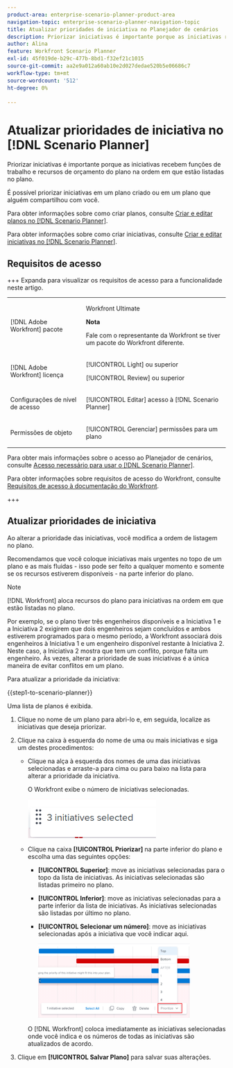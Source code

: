 ```yaml
---
product-area: enterprise-scenario-planner-product-area
navigation-topic: enterprise-scenario-planner-navigation-topic
title: Atualizar prioridades de iniciativa no Planejador de cenários
description: Priorizar iniciativas é importante porque as iniciativas recebem funções de trabalho e recursos de orçamento do plano na ordem em que estão listadas no plano.
author: Alina
feature: Workfront Scenario Planner
exl-id: 45f019de-b29c-477b-8bd1-f32ef21c1015
source-git-commit: aa2e9a012a60ab10e2d027dedae520b5e06686c7
workflow-type: tm+mt
source-wordcount: '512'
ht-degree: 0%

---
```


# Atualizar prioridades de iniciativa no [!DNL Scenario Planner]

Priorizar iniciativas é importante porque as iniciativas recebem funções de trabalho e recursos de orçamento do plano na ordem em que estão listadas no plano.

É possível priorizar iniciativas em um plano criado ou em um plano que alguém compartilhou com você.

Para obter informações sobre como criar planos, consulte [Criar e editar planos no [!DNL Scenario Planner]](../scenario-planner/create-and-edit-plans.md).

Para obter informações sobre como criar iniciativas, consulte [Criar e editar iniciativas no [!DNL Scenario Planner]](../scenario-planner/create-and-edit-initiatives.md).

## Requisitos de acesso

+++ Expanda para visualizar os requisitos de acesso para a funcionalidade neste artigo. 

<table style="table-layout:auto"> 
 <col> 
 <col> 
 <tbody> 
  <tr> 
   <td> <p>[!DNL Adobe Workfront] pacote</p> </td> 
   <td> 
   <p>Workfront Ultimate</p>
<p><b>Nota</b></p>
<p>Fale com o representante da Workfront se tiver um pacote do Workfront diferente.</p>
   </td> 
  </tr> 
  <tr> 
   <td> <p>[!DNL Adobe Workfront] licença</p> </td> 
   <td> <p>[!UICONTROL Light] ou superior</p> 
   <p>[!UICONTROL Review] ou superior</p> </td> 
  </tr> 
    <tr> 
   <td>Configurações de nível de acesso</td> 
   <td> <p>[!UICONTROL Editar] acesso à [!DNL Scenario Planner]</p> </td> 
  </tr> 
  <tr> 
   <td> <p>Permissões de objeto </p> </td> 
   <td> <p>[!UICONTROL Gerenciar] permissões para um plano</p> </td> 
  </tr> 
 </tbody> 
</table>

Para obter mais informações sobre o acesso ao Planejador de cenários, consulte [Acesso necessário para usar o [!DNL Scenario Planner]](../scenario-planner/access-needed-to-use-sp.md).

Para obter informações sobre requisitos de acesso do Workfront, consulte [Requisitos de acesso à documentação do Workfront](/help/quicksilver/administration-and-setup/add-users/access-levels-and-object-permissions/access-level-requirements-in-documentation.md).

+++

<!--<table style="table-layout:auto"> 
 <col> 
 <col> 
 <tbody> 
  <tr> 
   <td> <p>[!DNL Adobe Workfront] plan*</p> </td> 
   <td> <ul></li>
   <li><p>New: Ultimate </p></li>
   <p>The Scenario Planner is not available for the new Workfront Select or Workfront Prime plans. </p>
   <li><p>Current: [!UICONTROL Business] or higher</p></ul>
   </td> 
  </tr> 
  <tr> 
   <td> <p>[!DNL Adobe Workfront] license*</p> </td> 
   <td> <p>New: Light or higher</p> 
   <p>Current: [!UICONTROL Review] or higher</p> </td> 
  </tr> 
  <tr> 
   <td>Product* </td> 
   <td> <ul><li><p>For the new Workfront plans:</p><p> Adobe Workfront</li></p>
   <li><p>For the current Workfront plans: </p>
   <p>Adobe Workfront</p> <p>Adobe Workfront Scenario Planner</p></li></ul>
   
   <p>For more information, see <a href="../scenario-planner/access-needed-to-use-sp.md" class="MCXref xref">Access needed to use the [!DNL Scenario Planner]</a>. </p> </td> 
  </tr> 
  <tr data-mc-conditions=""> 
   <td>Access level </td> 
   <td> <p>[!UICONTROL Edit] access to the [!DNL Scenario Planner]</p> </td> 
  </tr> 
  <tr data-mc-conditions=""> 
   <td> <p>Object permissions </p> </td> 
   <td> <p>[!UICONTROL Manage] permissions to a plan</p> <p>For information on requesting additional access to a plan, see <a href="../scenario-planner/request-access-to-plan.md" class="MCXref xref">Request access to a plan in the [!DNL Scenario Planner]</a>.</p> </td> 
  </tr> 
 </tbody> 
</table>-->

## Atualizar prioridades de iniciativa

Ao alterar a prioridade das iniciativas, você modifica a ordem de listagem no plano.

Recomendamos que você coloque iniciativas mais urgentes no topo de um plano e as mais fluidas - isso pode ser feito a qualquer momento e somente se os recursos estiverem disponíveis - na parte inferior do plano.

>[!NOTE]
>
>[!DNL Workfront] aloca recursos do plano para iniciativas na ordem em que estão listadas no plano.
>
>Por exemplo, se o plano tiver três engenheiros disponíveis e a Iniciativa 1 e a Iniciativa 2 exigirem que dois engenheiros sejam concluídos e ambos estiverem programados para o mesmo período, a Workfront associará dois engenheiros à Iniciativa 1 e um engenheiro disponível restante à Iniciativa 2. Neste caso, a Iniciativa 2 mostra que tem um conflito, porque falta um engenheiro. Às vezes, alterar a prioridade de suas iniciativas é a única maneira de evitar conflitos em um plano.

Para atualizar a prioridade da iniciativa:

{{step1-to-scenario-planner}}

Uma lista de planos é exibida.

1. Clique no nome de um plano para abri-lo e, em seguida, localize as iniciativas que deseja priorizar.
1. Clique na caixa à esquerda do nome de uma ou mais iniciativas e siga um destes procedimentos:

   * Clique na alça à esquerda dos nomes de uma das iniciativas selecionadas e arraste-a para cima ou para baixo na lista para alterar a prioridade da iniciativa.

     O Workfront exibe o número de iniciativas selecionadas.

     ![Número da iniciativa de seleção múltipla](assets/multi-select-initiative-number.png)

   * Clique na caixa **[!UICONTROL Priorizar]** na parte inferior do plano e escolha uma das seguintes opções:

      * **[!UICONTROL Superior]**: move as iniciativas selecionadas para o topo da lista de iniciativas. As iniciativas selecionadas são listadas primeiro no plano.
      * **[!UICONTROL Inferior]**: move as iniciativas selecionadas para a parte inferior da lista de iniciativas. As iniciativas selecionadas são listadas por último no plano.
      * **[!UICONTROL Selecionar um número]**: move as iniciativas selecionadas após a iniciativa que você indicar aqui.

        ![Priorizar iniciativas](assets/prioritize-initiatives-expanded-highlighted-350x171.png)

     O [!DNL Workfront] coloca imediatamente as iniciativas selecionadas onde você indica e os números de todas as iniciativas são atualizados de acordo.

1. Clique em **[!UICONTROL Salvar Plano]** para salvar suas alterações.
